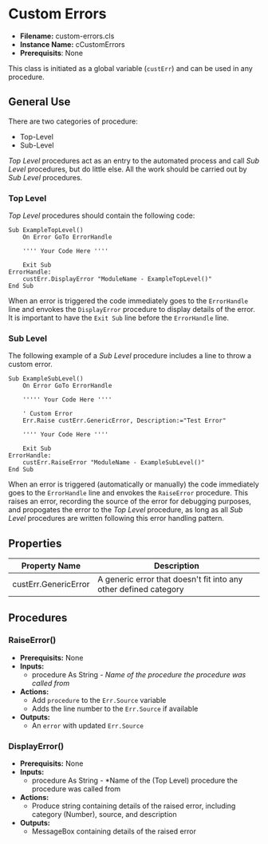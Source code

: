 # Custom Errors

- **Filename:** custom-errors.cls
- **Instance Name:** cCustomErrors
- **Prerequisits**: None

This class is initiated as a global variable (`custErr`) and can be used in any procedure.

## General Use

There are two categories of procedure:
- Top-Level
- Sub-Level

*Top Level* procedures act as an entry to the automated process and call *Sub Level* procedures, but do little else. All the work should be carried out by *Sub Level* procedures.

### Top Level

*Top Level* procedures should contain the following code:

``` VB
Sub ExampleTopLevel()
    On Error GoTo ErrorHandle

    '''' Your Code Here ''''

    Exit Sub
ErrorHandle:
    custErr.DisplayError "ModuleName - ExampleTopLevel()"
End Sub
```

When an error is triggered the code immediately goes to the `ErrorHandle` line and envokes the `DisplayError` procedure to display details of the error. It is important to have the `Exit Sub` line before the `ErrorHandle` line.

### Sub Level

The following example of a *Sub Level* procedure includes a line to throw a custom error.

``` VB
Sub ExampleSubLevel()
    On Error GoTo ErrorHandle

    ''''' Your Code Here ''''

    ' Custom Error
    Err.Raise custErr.GenericError, Description:="Test Error"

    '''' Your Code Here ''''

    Exit Sub
ErrorHandle:
    custErr.RaiseError "ModuleName - ExampleSubLevel()"
End Sub
```

When an error is triggered (automatically or manually) the code immediately goes to the `ErrorHandle` line and envokes the `RaiseError` procedure. This raises an error, recording the source of the error for debugging purposes, and propogates the error to the *Top Level* procedure, as long as all *Sub Level* procedures are written following this error handling pattern.

## Properties

Property Name | Description
---- | ----
custErr.GenericError | A generic error that doesn't fit into any other defined category

## Procedures

### RaiseError()
- **Prerequisits:** None
- **Inputs:**
    - procedure As String - *Name of the procedure the procedure was called from*
- **Actions:**
    - Add `procedure` to the `Err.Source` variable
    - Adds the line number to the `Err.Source` if available
- **Outputs:**
    - An `error` with updated `Err.Source`

### DisplayError()
- **Prerequisits:** None
- **Inputs:**
    - procedure As String - *Name of the (Top Level) procedure the procedure was called from
- **Actions:**
    - Produce string containing details of the raised error, including category (Number), source, and description
- **Outputs:**
    - MessageBox containing details of the raised error

